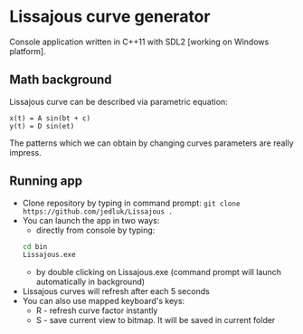 # Lissajous curve generator

Console application written in C++11 with SDL2 [working on Windows platform].

## Math background
Lissajous curve can be described via parametric equation:
```
x(t) = A sin(bt + c)
y(t) = D sin(et)
```
The patterns which we can obtain by changing curves parameters are really impress.
## Running app

- Clone repository by typing in command prompt: 
```git clone https://github.com/jedluk/Lissajous .``` 
- You can launch the app in two ways:
  - directly from console by typing:
  ```sh
  cd bin 
  Lissajous.exe
  ```
  - by double clicking on Lissajous.exe (command prompt will launch automatically in background)
- Lissajous curves will refresh after each 5 seconds
- You can also use mapped keyboard's keys:
  - R - refresh curve factor instantly
  - S - save current view to bitmap. It will be saved in current folder